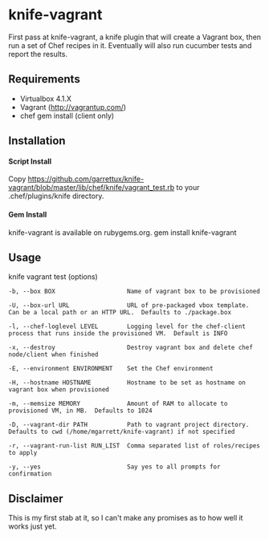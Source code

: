 knife-vagrant
========
First pass at knife-vagrant, a knife plugin that will create a Vagrant box, then run a set of Chef recipes in it.  Eventually will also run cucumber tests and report the results.

Requirements
-------------------

- Virtualbox 4.1.X
- Vagrant (http://vagrantup.com/)
- chef gem install (client only)

Installation
-------------------
#### Script Install
Copy https://github.com/garrettux/knife-vagrant/blob/master/lib/chef/knife/vagrant_test.rb to your .chef/plugins/knife directory.

#### Gem Install
knife-vagrant is available on rubygems.org.
 	gem install knife-vagrant

Usage
-------------------
knife vagrant test (options)

    -b, --box BOX                    Name of vagrant box to be provisioned

    -U, --box-url URL                URL of pre-packaged vbox template.  Can be a local path or an HTTP URL.  Defaults to ./package.box

    -l, --chef-loglevel LEVEL        Logging level for the chef-client process that runs inside the provisioned VM.  Default is INFO

    -x, --destroy                    Destroy vagrant box and delete chef node/client when finished

    -E, --environment ENVIRONMENT    Set the Chef environment

    -H, --hostname HOSTNAME          Hostname to be set as hostname on vagrant box when provisioned

    -m, --memsize MEMORY             Amount of RAM to allocate to provisioned VM, in MB.  Defaults to 1024

    -D, --vagrant-dir PATH           Path to vagrant project directory.  Defaults to cwd (/home/mgarrett/knife-vagrant) if not specified

    -r, --vagrant-run-list RUN_LIST  Comma separated list of roles/recipes to apply

    -y, --yes                        Say yes to all prompts for confirmation

Disclaimer
-------------------

This is my first stab at it, so I can't make any promises as to how well it works just yet.
